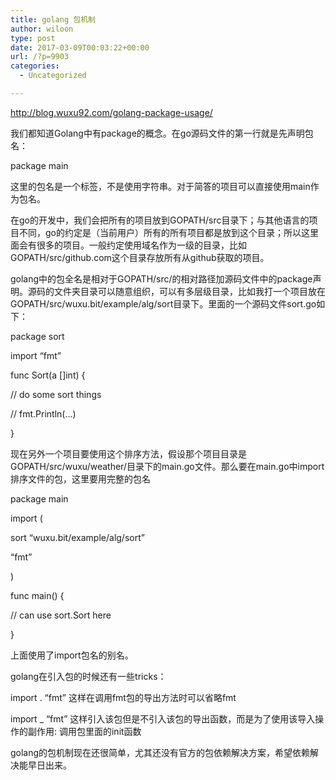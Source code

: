 ```yaml
---
title: golang 包机制
author: wiloon
type: post
date: 2017-03-09T00:03:22+00:00
url: /?p=9903
categories:
  - Uncategorized

---
```

http://blog.wuxu92.com/golang-package-usage/
  
我们都知道Golang中有package的概念。在go源码文件的第一行就是先声明包名：

package main

这里的包名是一个标签，不是使用字符串。对于简答的项目可以直接使用main作为包名。

在go的开发中，我们会把所有的项目放到GOPATH/src目录下；与其他语言的项目不同，go的约定是（当前用户）所有的所有项目都是放到这个目录；所以这里面会有很多的项目。一般约定使用域名作为一级的目录，比如GOPATH/src/github.com这个目录存放所有从github获取的项目。

golang中的包全名是相对于GOPATH/src/的相对路径加源码文件中的package声明。源码的文件夹目录可以随意组织，可以有多层级目录，比如我打一个项目放在 GOPATH/src/wuxu.bit/example/alg/sort目录下。里面的一个源码文件sort.go如下：

package sort

import &#8220;fmt&#8221;

func Sort(a []int) {
  
// do some sort things
  
// fmt.Println(&#8230;)
  
}

现在另外一个项目要使用这个排序方法，假设那个项目目录是GOPATH/src/wuxu/weather/目录下的main.go文件。那么要在main.go中import排序文件的包，这里要用完整的包名

package main

import (
  
sort &#8220;wuxu.bit/example/alg/sort&#8221;
  
&#8220;fmt&#8221;
  
)

func main() {
  
// can use sort.Sort here
  
}

上面使用了import包名的别名。

golang在引入包的时候还有一些tricks：

import . &#8220;fmt&#8221; 这样在调用fmt包的导出方法时可以省略fmt
  
import _ &#8220;fmt&#8221; 这样引入该包但是不引入该包的导出函数，而是为了使用该导入操作的副作用: 调用包里面的init函数
  
golang的包机制现在还很简单，尤其还没有官方的包依赖解决方案，希望依赖解决能早日出来。